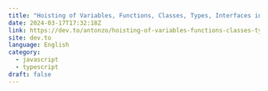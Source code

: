 ```yaml
---
title: "Hoisting of Variables, Functions, Classes, Types, Interfaces in JavaScript/TypeScript"
date: 2024-03-17T17:32:18Z
link: https://dev.to/antonzo/hoisting-of-variables-functions-classes-types-interfaces-in-javascripttypescript-3el5?utm_medium=RSS&utm_source=news.12bit.vn
site: dev.to
language: English
category:
  - javascript
  - typescript
draft: false
---
```


